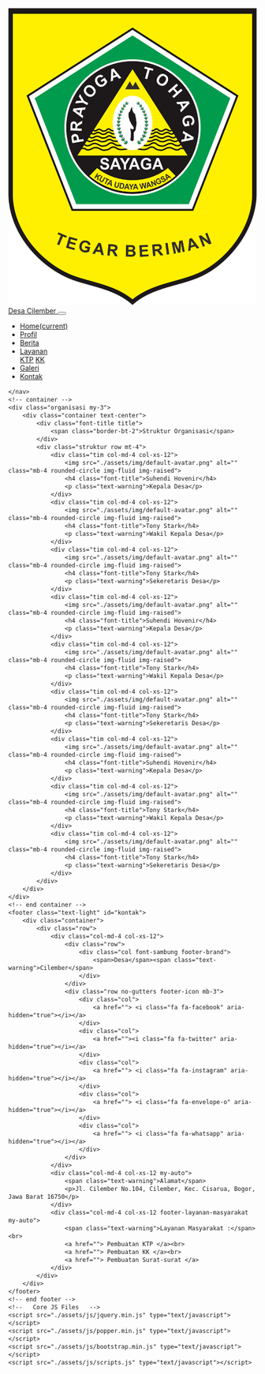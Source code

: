 <!DOCTYPE html>
<html lang="en">

<head>
    <meta charset="UTF-8">
    <meta name="viewport" content="width=device-width, initial-scale=1.0">
    <title>Desa Cilember</title>
    <link href="https://fonts.googleapis.com/css2?family=Playfair+Display&display=swap" rel="stylesheet">
    <link href="https://fonts.googleapis.com/css2?family=Open+Sans:wght@300&display=swap" rel="stylesheet">
    <link href="https://fonts.googleapis.com/css2?family=Dancing+Script&display=swap" rel="stylesheet">
    <link rel="stylesheet" href="./assets/css/bootstrap.min.css">
    <link rel="stylesheet" href="./assets/font-awesome-4.7.0/css/font-awesome.min.css">
    <link rel="stylesheet" href="./assets/css/style.css">
</head>

<body>
    <!-- Navbar-->
    <nav class="navbar navbar-bg navbar-expand-lg navbar-dark sticky-top px-4 pt-3 pb-2">
        <div class="container-fluid">
            <a class="navbar-brand font-title" href="#">
                <img src="./assets/img/kab_bogor.png" alt="" loading="lazy">Desa Cilember
            </a>
            <button class="navbar-toggler" type="button" data-toggle="collapse" data-target="#navbarNav"
                aria-controls="navbarNav" aria-expanded="false" aria-label="Toggle navigation">
                <span class="navbar-toggler-icon"></span>
            </button>
            <div class="collapse navbar-collapse justify-content-end font-title" id="navbarNav">
                <ul class="navbar-nav">
                    <li class="nav-item">
                        <a class="nav-link" href="index.html">Home<span class="sr-only">(current)</span></a>
                    </li>
                    <li class="nav-item">
                        <a class="nav-link" href="profil.html">Profil</a>
                    </li>
                    <li class="nav-item">
                        <a class="nav-link" href="berita.html">Berita</a>
                    </li>
                    <li class="nav-item dropdown">
                        <a class="nav-link dropdown-toggle" href="#" id="navbarDropdown" role="button"
                            data-toggle="dropdown" aria-haspopup="true" aria-expanded="false">
                            Layanan
                        </a>
                        <div class="dropdown-menu" aria-labelledby="navbarDropdown">
                            <a class="dropdown-item" href="#">KTP</a>
                            <a class="dropdown-item" href="#">KK</a>
                        </div>
                    </li>
                    <li class="nav-item">
                        <a class="nav-link" href="gallery.html">Galeri</a>
                    </li>
                    <li class="nav-item">
                        <a class="nav-link" href="#kontak">Kontak</a>
                    </li>
                </ul>
            </div>
        </div>

    </nav>
    <!-- container -->
    <div class="organisasi my-3">
        <div class="container text-center">
            <div class="font-title title">
                <span class="border-bt-2">Struktur Organisasi</span>
            </div>
            <div class="struktur row mt-4">
                <div class="tim col-md-4 col-xs-12">
                    <img src="./assets/img/default-avatar.png" alt="" class="mb-4 rounded-circle img-fluid img-raised">
                    <h4 class="font-title">Suhendi Hovenir</h4>
                    <p class="text-warning">Kepala Desa</p>
                </div>
                <div class="tim col-md-4 col-xs-12">
                    <img src="./assets/img/default-avatar.png" alt="" class="mb-4 rounded-circle img-fluid img-raised">
                    <h4 class="font-title">Tony Stark</h4>
                    <p class="text-warning">Wakil Kepala Desa</p>
                </div>
                <div class="tim col-md-4 col-xs-12">
                    <img src="./assets/img/default-avatar.png" alt="" class="mb-4 rounded-circle img-fluid img-raised">
                    <h4 class="font-title">Tony Stark</h4>
                    <p class="text-warning">Sekeretaris Desa</p>
                </div>
                <div class="tim col-md-4 col-xs-12">
                    <img src="./assets/img/default-avatar.png" alt="" class="mb-4 rounded-circle img-fluid img-raised">
                    <h4 class="font-title">Suhendi Hovenir</h4>
                    <p class="text-warning">Kepala Desa</p>
                </div>
                <div class="tim col-md-4 col-xs-12">
                    <img src="./assets/img/default-avatar.png" alt="" class="mb-4 rounded-circle img-fluid img-raised">
                    <h4 class="font-title">Tony Stark</h4>
                    <p class="text-warning">Wakil Kepala Desa</p>
                </div>
                <div class="tim col-md-4 col-xs-12">
                    <img src="./assets/img/default-avatar.png" alt="" class="mb-4 rounded-circle img-fluid img-raised">
                    <h4 class="font-title">Tony Stark</h4>
                    <p class="text-warning">Sekeretaris Desa</p>
                </div>
                <div class="tim col-md-4 col-xs-12">
                    <img src="./assets/img/default-avatar.png" alt="" class="mb-4 rounded-circle img-fluid img-raised">
                    <h4 class="font-title">Suhendi Hovenir</h4>
                    <p class="text-warning">Kepala Desa</p>
                </div>
                <div class="tim col-md-4 col-xs-12">
                    <img src="./assets/img/default-avatar.png" alt="" class="mb-4 rounded-circle img-fluid img-raised">
                    <h4 class="font-title">Tony Stark</h4>
                    <p class="text-warning">Wakil Kepala Desa</p>
                </div>
                <div class="tim col-md-4 col-xs-12">
                    <img src="./assets/img/default-avatar.png" alt="" class="mb-4 rounded-circle img-fluid img-raised">
                    <h4 class="font-title">Tony Stark</h4>
                    <p class="text-warning">Sekeretaris Desa</p>
                </div>
            </div>
        </div>
    </div>
    <!-- end container -->
    <footer class="text-light" id="kontak">
        <div class="container">
            <div class="row">
                <div class="col-md-4 col-xs-12">
                    <div class="row">
                        <div class="col font-sambung footer-brand">
                            <span>Desa</span><span class="text-warning">Cilember</span>
                        </div>
                    </div>
                    <div class="row no-gutters footer-icon mb-3">
                        <div class="col">
                            <a href=""> <i class="fa fa-facebook" aria-hidden="true"></i></a>
                        </div>
                        <div class="col">
                            <a href=""><i class="fa fa-twitter" aria-hidden="true"></i></a>
                        </div>
                        <div class="col">
                            <a href=""> <i class="fa fa-instagram" aria-hidden="true"></i></a>
                        </div>
                        <div class="col">
                            <a href=""> <i class="fa fa-envelope-o" aria-hidden="true"></i></a>
                        </div>
                        <div class="col">
                            <a href=""> <i class="fa fa-whatsapp" aria-hidden="true"></i></a>
                        </div>
                    </div>
                </div>
                <div class="col-md-4 col-xs-12 my-auto">
                    <span class="text-warning">Alamat</span>
                    <p>Jl. Cilember No.104, Cilember, Kec. Cisarua, Bogor, Jawa Barat 16750</p>
                </div>
                <div class="col-md-4 col-xs-12 footer-layanan-masyarakat my-auto">
                    <span class="text-warning">Layanan Masyarakat :</span><br>
                    <a href=""> Pembuatan KTP </a><br>
                    <a href=""> Pembuatan KK </a><br>
                    <a href=""> Pembuatan Surat-surat </a>
                </div>
            </div>
        </div>
    </footer>
    <!-- end footer -->
    <!--   Core JS Files   -->
    <script src="./assets/js/jquery.min.js" type="text/javascript"></script>
    <script src="./assets/js/popper.min.js" type="text/javascript"></script>
    <script src="./assets/js/bootstrap.min.js" type="text/javascript"></script>
    <script src="./assets/js/scripts.js" type="text/javascript"></script>

</body>

</html>
